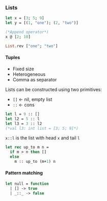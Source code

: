 ### Lists
```ocaml
let x = [3; 5; 9]
let y = [(1, "one"); (2, "two")]

(*Append operator*)
x @ [2; 10]

List.rev ["one"; "two"]
```
#### Tuples
- Fixed size
- Heterogeneous
- Comma as separator

Lists can be constructed using two primitives:
- `[]` <- nil, empty list
- `::` <- cons
```ocaml
let l = 9 :: []
let l2 = 5 :: l
let l3 = 3 :: l2
(*val l3: int list = [3; 5; 9]*)
```
`x::l` is the list with head `x` and tail `l`

```ocaml
let rec up_to m n = 
  if m > n then []
  else
    m :: up_to (m+1) n
``` 

#### Pattern matching
```ocaml
let null = function
  | [] -> true
  | _::_ -> false
```
